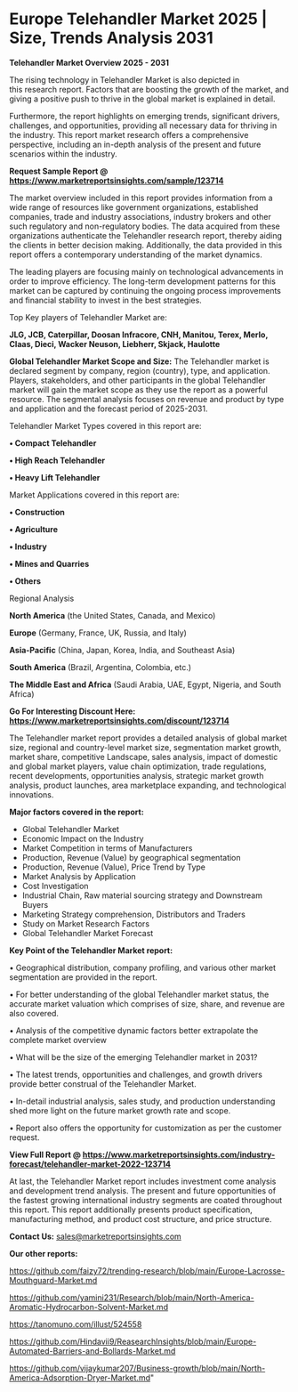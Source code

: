 # Europe Telehandler Market 2025 | Size, Trends Analysis 2031

<Strong> Telehandler Market Overview 2025 - 2031</strong>

The rising technology in Telehandler Market is also depicted in this research report. Factors that are boosting the growth of the market, and giving a positive push to thrive in the global market is explained in detail.

Furthermore, the report highlights on emerging trends, significant drivers, challenges, and opportunities, providing all necessary data for thriving in the industry. This report market research offers a comprehensive perspective, including an in-depth analysis of the present and future scenarios within the industry.

<strong>Request Sample Report @ <a href=https://www.marketreportsinsights.com/sample/123714>https://www.marketreportsinsights.com/sample/123714</a></strong>

The market overview included in this report provides information from a wide range of resources like government organizations, established companies, trade and industry associations, industry brokers and other such regulatory and non-regulatory bodies. The data acquired from these organizations authenticate the Telehandler research report, thereby aiding the clients in better decision making. Additionally, the data provided in this report offers a contemporary understanding of the market dynamics.

The leading players are focusing mainly on technological advancements in order to improve efficiency. The long-term development patterns for this market can be captured by continuing the ongoing process improvements and financial stability to invest in the best strategies.

Top Key players of Telehandler Market are:

<strong>JLG, JCB, Caterpillar, Doosan Infracore, CNH, Manitou, Terex, Merlo, Claas, Dieci, Wacker Neuson, Liebherr, Skjack, Haulotte</strong>

<strong><b>Global Telehandler Market Scope and Size:</b></strong>
The Telehandler market is declared segment by company, region (country), type, and application. Players, stakeholders, and other participants in the global Telehandler market will gain the market scope as they use the report as a powerful resource. The segmental analysis focuses on revenue and product by type and application and the forecast period of 2025-2031.

Telehandler Market Types covered in this report are:

<strong>• Compact Telehandler

• High Reach Telehandler

• Heavy Lift Telehandler</strong>

Market Applications covered in this report are:

<strong>• Construction

• Agriculture

• Industry

• Mines and Quarries

• Others</strong> 

Regional Analysis

<strong>North America</strong> (the United States, Canada, and Mexico)

<strong>Europe</strong> (Germany, France, UK, Russia, and Italy)

<strong>Asia-Pacific</strong> (China, Japan, Korea, India, and Southeast Asia)

<strong>South America</strong> (Brazil, Argentina, Colombia, etc.)

<strong>The Middle East and Africa</strong> (Saudi Arabia, UAE, Egypt, Nigeria, and South Africa)

<strong>Go For Interesting Discount Here: <a href=https://www.marketreportsinsights.com/discount/123714>https://www.marketreportsinsights.com/discount/123714</a></strong>

The Telehandler market report provides a detailed analysis of global market size, regional and country-level market size, segmentation market growth, market share, competitive Landscape, sales analysis, impact of domestic and global market players, value chain optimization, trade regulations, recent developments, opportunities analysis, strategic market growth analysis, product launches, area marketplace expanding, and technological innovations.

<strong><b>Major factors covered in the report:</b></strong>
<ul>
  <li>Global Telehandler Market </li>
  <li>Economic Impact on the Industry</li>
  <li>Market Competition in terms of Manufacturers</li>
  <li>Production, Revenue (Value) by geographical segmentation</li>
  <li>Production, Revenue (Value), Price Trend by Type</li>
  <li>Market Analysis by Application</li>
  <li>Cost Investigation</li>
  <li>Industrial Chain, Raw material sourcing strategy and Downstream Buyers</li>
  <li>Marketing Strategy comprehension, Distributors and Traders</li>
  <li>Study on Market Research Factors</li>
  <li>Global Telehandler Market Forecast</li>
</ul>

<strong><b>Key Point of the Telehandler Market report:</b></strong>

• Geographical distribution, company profiling, and various other market segmentation are provided in the report.

• For better understanding of the global Telehandler market status, the accurate market valuation which comprises of size, share, and revenue are also covered.

• Analysis of the competitive dynamic factors better extrapolate the complete market overview

• What will be the size of the emerging Telehandler market in 2031?

• The latest trends, opportunities and challenges, and growth drivers provide better construal of the Telehandler Market.

• In-detail industrial analysis, sales study, and production understanding shed more light on the future market growth rate and scope.

• Report also offers the opportunity for customization as per the customer request.

<strong><b>View Full Report @ <a href=https://www.marketreportsinsights.com/industry-forecast/telehandler-market-2022-123714>https://www.marketreportsinsights.com/industry-forecast/telehandler-market-2022-123714</a></b></strong>


At last, the Telehandler Market report includes investment come analysis and development trend analysis. The present and future opportunities of the fastest growing international industry segments are coated throughout this report. This report additionally presents product specification, manufacturing method, and product cost structure, and price structure.

<strong>Contact Us:</strong>
sales@marketreportsinsights.com

<strong>Our other reports:</strong>

<a href=https://github.com/faizy72/trending-research/blob/main/Europe-Lacrosse-Mouthguard-Market.md>https://github.com/faizy72/trending-research/blob/main/Europe-Lacrosse-Mouthguard-Market.md</a>

<a href=https://github.com/yamini231/Research/blob/main/North-America-Aromatic-Hydrocarbon-Solvent-Market.md>https://github.com/yamini231/Research/blob/main/North-America-Aromatic-Hydrocarbon-Solvent-Market.md</a>

<a href=https://tanomuno.com/illust/524558>https://tanomuno.com/illust/524558</a>

<a href=https://github.com/Hindavii9/ReasearchInsights/blob/main/Europe-Automated-Barriers-and-Bollards-Market.md>https://github.com/Hindavii9/ReasearchInsights/blob/main/Europe-Automated-Barriers-and-Bollards-Market.md</a>

<a href=https://github.com/vijaykumar207/Business-growth/blob/main/North-America-Adsorption-Dryer-Market.md>https://github.com/vijaykumar207/Business-growth/blob/main/North-America-Adsorption-Dryer-Market.md</a>"
